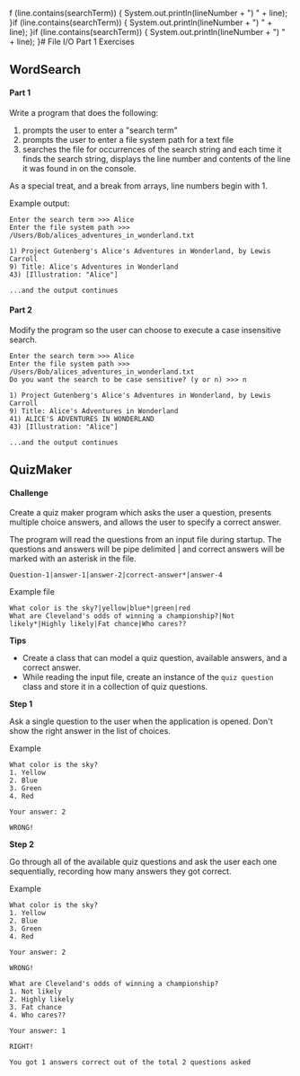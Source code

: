f (line.contains(searchTerm)) {
								System.out.println(lineNumber + ") " + line);
							}if (line.contains(searchTerm)) {
								System.out.println(lineNumber + ") " + line);
							}if (line.contains(searchTerm)) {
								System.out.println(lineNumber + ") " + line);
							}# File I/O Part 1 Exercises

## WordSearch

#### Part 1

Write a program that does the following:

1) prompts the user to enter a "search term"
2) prompts the user to enter a file system path for a text file
3) searches the file for occurrences of the search string and each time it finds the search string, displays the line number and contents of the line it was found in on the console. 

As a special treat, and a break from arrays, line numbers begin with 1. 

Example output:

```
Enter the search term >>> Alice
Enter the file system path >>> /Users/Bob/alices_adventures_in_wonderland.txt

1) Project Gutenberg's Alice's Adventures in Wonderland, by Lewis Carroll
9) Title: Alice's Adventures in Wonderland
43) [Illustration: "Alice"]

...and the output continues
```

#### Part 2

Modify the program so the user can choose to execute a case insensitive search.

```
Enter the search term >>> Alice
Enter the file system path >>> /Users/Bob/alices_adventures_in_wonderland.txt
Do you want the search to be case sensitive? (y or n) >>> n

1) Project Gutenberg's Alice's Adventures in Wonderland, by Lewis Carroll
9) Title: Alice's Adventures in Wonderland
41) ALICE'S ADVENTURES IN WONDERLAND
43) [Illustration: "Alice"]

...and the output continues

```

## QuizMaker

#### Challenge

Create a quiz maker program which asks the user a question, presents multiple choice answers, and allows the user to specify a correct answer.

The program will read the questions from an input file during startup. The questions and answers will be pipe delimited | and correct answers will be marked with an asterisk in the file.

```
Question-1|answer-1|answer-2|correct-answer*|answer-4
```

Example file

```
What color is the sky?|yellow|blue*|green|red
What are Cleveland's odds of winning a championship?|Not likely*|Highly likely|Fat chance|Who cares??
```

**Tips**

* Create a class that can model a quiz question, available answers, and a correct answer.
* While reading the input file, create an instance of the `quiz question` class and store it in a collection of quiz questions.

**Step 1**

Ask a single question to the user when the application is opened. Don't show the right answer in the list of choices.

Example

```
What color is the sky?
1. Yellow
2. Blue
3. Green
4. Red

Your answer: 2

WRONG!
``` 

**Step 2**

Go through all of the available quiz questions and ask the user each one sequentially, recording how many answers they got correct.

Example

```
What color is the sky?
1. Yellow
2. Blue
3. Green
4. Red

Your answer: 2

WRONG!

What are Cleveland's odds of winning a championship?
1. Not likely
2. Highly likely
3. Fat chance
4. Who cares??

Your answer: 1

RIGHT!

You got 1 answers correct out of the total 2 questions asked
```